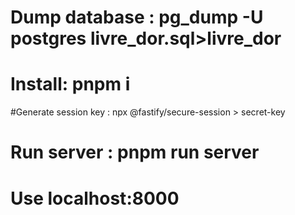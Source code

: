# Dump database : pg_dump -U postgres livre_dor.sql>livre_dor

# Install: pnpm i

#Generate session key : npx @fastify/secure-session > secret-key

# Run server : pnpm run server

# Use localhost:8000
